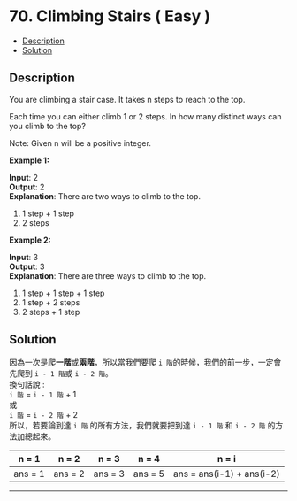 # 70. Climbing Stairs ( Easy )

+ [Description](#Description)  
+ [Solution](#Solution)  

## Description
You are climbing a stair case. It takes n steps to reach to the top.  

Each time you can either climb 1 or 2 steps. In how many distinct ways can you climb to the top?  

Note: Given n will be a positive integer.   

**Example 1:**  

**Input**: 2      
**Output**: 2  
**Explanation**: There are two ways to climb to the top.  
1. 1 step + 1 step  
2. 2 steps      


**Example 2:**  

**Input**: 3        
**Output**: 3    
**Explanation**: There are three ways to climb to the top.  
1. 1 step + 1 step + 1 step  
2. 1 step + 2 steps  
3. 2 steps + 1 step  


## Solution

因為一次是爬**一階**或**兩階**，所以當我們要爬 ```i 階```的時候，我們的前一步，一定會先爬到 ```i - 1 階```或 ```i - 2 階```。  
換句話說 :  
 ```i 階``` = ```i - 1 階``` + 1   
 或   
 ```i 階``` = ```i - 2 階``` + 2  
 所以，若要論到達 ```i 階``` 的所有方法，我們就要把到達 ```i - 1 階``` 和 ```i - 2 階``` 的方法加總起來。    

|  n = 1  |  n = 2  |  n = 3  |  n = 4  |  n = i  |
|:-------:|:-------:|:-------:|:-------:|:-------:|
| ans = 1 | ans = 2 | ans = 3 | ans = 5 | ans = ans(i-1) + ans(i-2) |  

---

